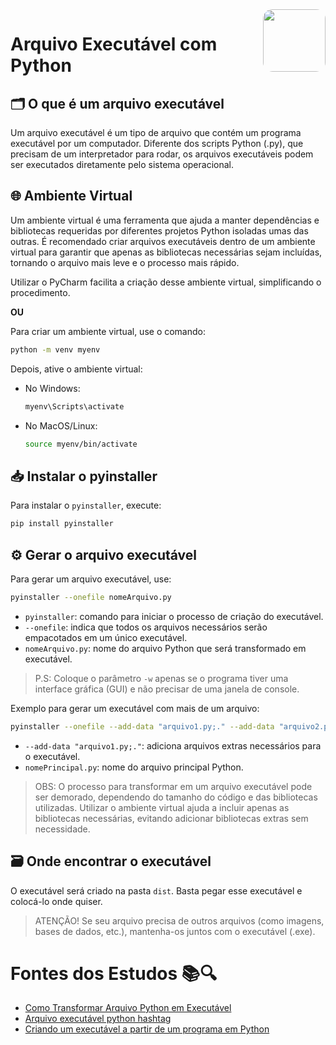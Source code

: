 <img src="https://cdn3.iconfinder.com/data/icons/logos-and-brands-adobe/512/267_Python-512.png" width="100" align="right" style="border-radius: 15px;">

# Arquivo Executável com Python

## 🗂️ O que é um arquivo executável

Um arquivo executável é um tipo de arquivo que contém um programa executável por um computador. Diferente dos scripts Python (.py), que precisam de um interpretador para rodar, os arquivos executáveis podem ser executados diretamente pelo sistema operacional.

## 🌐 Ambiente Virtual

Um ambiente virtual é uma ferramenta que ajuda a manter dependências e bibliotecas requeridas por diferentes projetos Python isoladas umas das outras. É recomendado criar arquivos executáveis dentro de um ambiente virtual para garantir que apenas as bibliotecas necessárias sejam incluídas, tornando o arquivo mais leve e o processo mais rápido.

Utilizar o PyCharm facilita a criação desse ambiente virtual, simplificando o procedimento.

**OU**

Para criar um ambiente virtual, use o comando:

```sh
python -m venv myenv
```

Depois, ative o ambiente virtual:

- No Windows:

  ```sh
  myenv\Scripts\activate
  ```

- No MacOS/Linux:

  ```sh
  source myenv/bin/activate
  ```

## 📥 Instalar o pyinstaller

Para instalar o `pyinstaller`, execute:

```sh
pip install pyinstaller
```

## ⚙️ Gerar o arquivo executável

Para gerar um arquivo executável, use:

```sh
pyinstaller --onefile nomeArquivo.py
```

- `pyinstaller`: comando para iniciar o processo de criação do executável.
- `--onefile`: indica que todos os arquivos necessários serão empacotados em um único executável.
- `nomeArquivo.py`: nome do arquivo Python que será transformado em executável.

> P.S: Coloque o parâmetro `-w` apenas se o programa tiver uma interface gráfica (GUI) e não precisar de uma janela de console.

Exemplo para gerar um executável com mais de um arquivo:

```sh
pyinstaller --onefile --add-data "arquivo1.py;." --add-data "arquivo2.py;." nomePrincipal.py
```

- `--add-data "arquivo1.py;."`: adiciona arquivos extras necessários para o executável.
- `nomePrincipal.py`: nome do arquivo principal Python.

> OBS: O processo para transformar em um arquivo executável pode ser demorado, dependendo do tamanho do código e das bibliotecas utilizadas. Utilizar o ambiente virtual ajuda a incluir apenas as bibliotecas necessárias, evitando adicionar bibliotecas extras sem necessidade.

## 🗃️ Onde encontrar o executável

O executável será criado na pasta `dist`. Basta pegar esse executável e colocá-lo onde quiser.

> ATENÇÃO! Se seu arquivo precisa de outros arquivos (como imagens, bases de dados, etc.), mantenha-os juntos com o executável (.exe).

# Fontes dos Estudos 📚🔍

- [Como Transformar Arquivo Python em Executável ][1]
- [Arquivo executável python hashtag][2]
- [Criando um executável a partir de um programa em Python][3]

[1]: https://www.youtube.com/watch?v=cGSerUmK0CE&t=0s
[2]: https://www.hashtagtreinamentos.com/arquivo-executavel-python#bibliotecas
[3]: https://www.alura.com.br/artigos/criando-um-executavel-a-partir-de-um-programa-python
